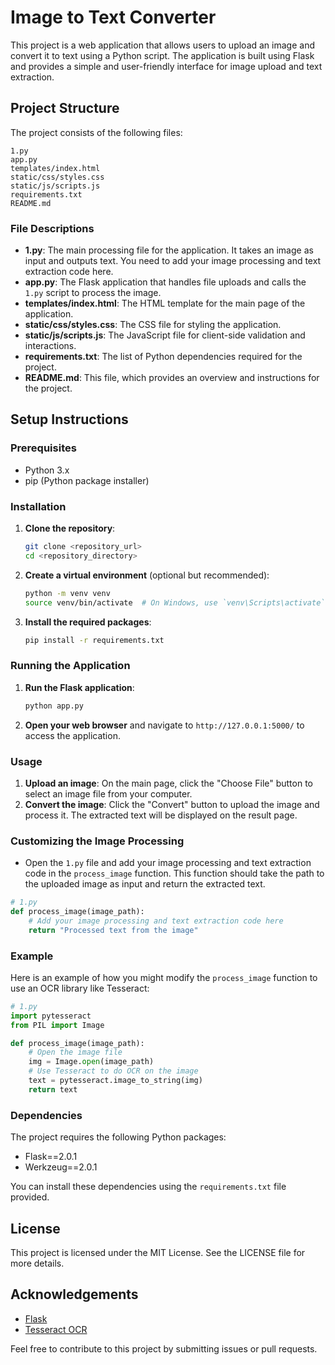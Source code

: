 # Image to Text Converter

This project is a web application that allows users to upload an image and convert it to text using a Python script. The application is built using Flask and provides a simple and user-friendly interface for image upload and text extraction.

## Project Structure

The project consists of the following files:

```
1.py
app.py
templates/index.html
static/css/styles.css
static/js/scripts.js
requirements.txt
README.md
```

### File Descriptions

- **1.py**: The main processing file for the application. It takes an image as input and outputs text. You need to add your image processing and text extraction code here.
- **app.py**: The Flask application that handles file uploads and calls the `1.py` script to process the image.
- **templates/index.html**: The HTML template for the main page of the application.
- **static/css/styles.css**: The CSS file for styling the application.
- **static/js/scripts.js**: The JavaScript file for client-side validation and interactions.
- **requirements.txt**: The list of Python dependencies required for the project.
- **README.md**: This file, which provides an overview and instructions for the project.

## Setup Instructions

### Prerequisites

- Python 3.x
- pip (Python package installer)

### Installation

1. **Clone the repository**:
    ```sh
    git clone <repository_url>
    cd <repository_directory>
    ```

2. **Create a virtual environment** (optional but recommended):
    ```sh
    python -m venv venv
    source venv/bin/activate  # On Windows, use `venv\Scripts\activate`
    ```

3. **Install the required packages**:
    ```sh
    pip install -r requirements.txt
    ```

### Running the Application

1. **Run the Flask application**:
    ```sh
    python app.py
    ```

2. **Open your web browser** and navigate to `http://127.0.0.1:5000/` to access the application.

### Usage

1. **Upload an image**: On the main page, click the "Choose File" button to select an image file from your computer.
2. **Convert the image**: Click the "Convert" button to upload the image and process it. The extracted text will be displayed on the result page.

### Customizing the Image Processing

- Open the `1.py` file and add your image processing and text extraction code in the `process_image` function. This function should take the path to the uploaded image as input and return the extracted text.

```python
# 1.py
def process_image(image_path):
    # Add your image processing and text extraction code here
    return "Processed text from the image"
```

### Example

Here is an example of how you might modify the `process_image` function to use an OCR library like Tesseract:

```python
# 1.py
import pytesseract
from PIL import Image

def process_image(image_path):
    # Open the image file
    img = Image.open(image_path)
    # Use Tesseract to do OCR on the image
    text = pytesseract.image_to_string(img)
    return text
```

### Dependencies

The project requires the following Python packages:

- Flask==2.0.1
- Werkzeug==2.0.1

You can install these dependencies using the `requirements.txt` file provided.

## License

This project is licensed under the MIT License. See the LICENSE file for more details.

## Acknowledgements

- [Flask](https://flask.palletsprojects.com/)
- [Tesseract OCR](https://github.com/tesseract-ocr/tesseract)

Feel free to contribute to this project by submitting issues or pull requests.
